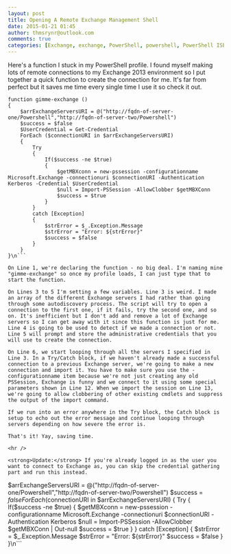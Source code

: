 ```yaml
---
layout: post
title: Opening A Remote Exchange Management Shell
date: 2015-01-21 01:45
author: thmsrynr@outlook.com
comments: true
categories: [Exchange, exchange, PowerShell, powershell, PowerShell ISE, powershell ise]
---
```

Here's a function I stuck in my PowerShell profile. I found myself making lots of remote connections to my Exchange 2013 environment so I put together a quick function to create the connection for me. It's far from perfect but it saves me time every single time I use it so check it out.

```
function gimme-exchange ()
{
    $arrExchangeServersURI = @("http://fqdn-of-server-one/Powershell","http://fqdn-of-server-two/Powershell")
    $success = $false
    $UserCredential = Get-Credential
    ForEach ($connectionURI in $arrExchangeServersURI)
    {
        Try
        {
            If($success -ne $true)
            {
                $getMBXconn = new-pssession -configurationname Microsoft.Exchange -connectionuri $connectionURI -Authentication Kerberos -Credential $UserCredential
                $null = Import-PSSession -AllowClobber $getMBXConn
                $success = $true
            }
        }
        catch [Exception]
        {
            $strError = $_.Exception.Message
            $strError = "Error: ${strError}"
            $success = $false
        }
    }
}\n```

On Line 1, we're declaring the function - no big deal. I'm naming mine "gimme-exchange" so once my profile loads, I can just type that to start the function.

On Lines 3 to 5 I'm setting a few variables. Line 3 is weird. I made an array of the different Exchange servers I had rather than going through some autodiscovery process. The script will try to open a connection to the first one, if it fails, try the second one, and so on. It's inefficient but I don't add and remove a lot of Exchange servers so I can get away with it since this function is just for me. Line 4 is going to be used to detect if we made a connection or not. Line 5 will prompt and store the administrative credentials that you will use to create the connection.

On Line 6, we start looping through all the servers I specified in Line 3. In a Try/Catch block, if we haven't already made a successful connection to a previous Exchange server, we're going to make a new connection and import it. You have to make sure you use the -configurationname item because we're not just creating any old PSSession, Exchange is funny and we connect to it using some special parameters shown in Line 12. When we import the session on Line 13, we're going to allow clobbering of other existing cmdlets and suppress the output of the import command.

If we run into an error anywhere in the Try block, the Catch block is setup to echo out the error message and continue looping through servers depending on how severe the error is.

That's it! Yay, saving time.

<hr />

<strong>Update:</strong> If you're already logged in as the user you want to connect to Exchange as, you can skip the credential gathering part and run this instead.

```
$arrExchangeServersURI = @("http://fqdn-of-server-one/Powershell","http://fqdn-of-server-two/Powershell")
$success = $false
ForEach ($connectionURI in $arrExchangeServersURI)
{
    Try
    {
        If($success -ne $true)
        {
            $getMBXconn = new-pssession -configurationname Microsoft.Exchange -connectionuri $connectionURI -Authentication Kerberos
            $null = Import-PSSession -AllowClobber $getMBXConn | Out-null
            $success = $true
        }
    }
    catch [Exception]
    {
        $strError = $_.Exception.Message
        $strError = "Error: ${strError}"
        $success = $false
    }
}\n```

&nbsp;
